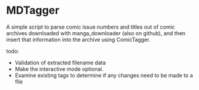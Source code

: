 MDTagger
========

A simple script to parse comic issue numbers and titles out of comic archives downloaded with manga_downloader (also on github), and then insert that information into the archive using ComicTagger.

todo:
* Validation of extracted filename data
* Make the interactive mode optional.
* Examine existing tags to determine if any changes need to be made to a file
